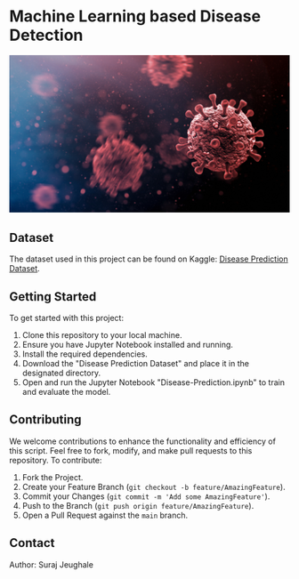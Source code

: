 # Machine Learning based Disease Detection
<p align="center">
  <img src="https://github.com/akhilchibber/Disease-Detection/blob/main/Disease-Detection.png?raw=true" alt="earthml Logo">
</p>

## Dataset
The dataset used in this project can be found on Kaggle: [Disease Prediction Dataset](https://www.kaggle.com/datasets/kaushil268/disease-prediction-using-machine-learning/data). 

## Getting Started
To get started with this project:

1. Clone this repository to your local machine.
2. Ensure you have Jupyter Notebook installed and running.
3. Install the required dependencies.
4. Download the "Disease Prediction Dataset" and place it in the designated directory.
5. Open and run the Jupyter Notebook "Disease-Prediction.ipynb" to train and evaluate the model.

## Contributing
We welcome contributions to enhance the functionality and efficiency of this script. Feel free to fork, modify, and make pull requests to this repository. To contribute:

1. Fork the Project.
2. Create your Feature Branch (`git checkout -b feature/AmazingFeature`).
3. Commit your Changes (`git commit -m 'Add some AmazingFeature'`).
4. Push to the Branch (`git push origin feature/AmazingFeature`).
5. Open a Pull Request against the `main` branch.


## Contact

Author: Suraj Jeughale

